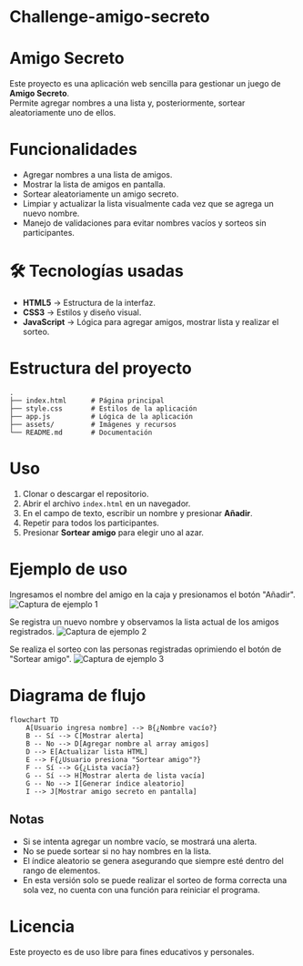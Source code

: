 # Challenge-amigo-secreto

#  Amigo Secreto

Este proyecto es una aplicación web sencilla para gestionar un juego de **Amigo Secreto**.  
Permite agregar nombres a una lista y, posteriormente, sortear aleatoriamente uno de ellos.

# Funcionalidades

- Agregar nombres a una lista de amigos.
- Mostrar la lista de amigos en pantalla.
- Sortear aleatoriamente un amigo secreto.
- Limpiar y actualizar la lista visualmente cada vez que se agrega un nuevo nombre.
- Manejo de validaciones para evitar nombres vacíos y sorteos sin participantes.

# 🛠 Tecnologías usadas

- **HTML5** → Estructura de la interfaz.
- **CSS3** → Estilos y diseño visual.
- **JavaScript** → Lógica para agregar amigos, mostrar lista y realizar el sorteo.

# Estructura del proyecto

```
.
├── index.html      # Página principal
├── style.css       # Estilos de la aplicación
├── app.js          # Lógica de la aplicación
├── assets/         # Imágenes y recursos
└── README.md       # Documentación
```

# Uso

1. Clonar o descargar el repositorio.
2. Abrir el archivo `index.html` en un navegador.
3. En el campo de texto, escribir un nombre y presionar **Añadir**.
4. Repetir para todos los participantes.
5. Presionar **Sortear amigo** para elegir uno al azar.

#  Ejemplo de uso

Ingresamos el nombre del amigo en la caja y presionamos el botón "Añadir".
![Captura de ejemplo 1](apaso1.png)

Se registra un nuevo nombre y observamos la lista actual de los amigos registrados.
![Captura de ejemplo 2](apaso1.png)


Se realiza el sorteo con las personas registradas oprimiendo el botón de "Sortear amigo".
![Captura de ejemplo 3](apaso1.png)

# Diagrama de flujo

```mermaid
flowchart TD
    A[Usuario ingresa nombre] --> B{¿Nombre vacío?}
    B -- Sí --> C[Mostrar alerta]
    B -- No --> D[Agregar nombre al array amigos]
    D --> E[Actualizar lista HTML]
    E --> F{¿Usuario presiona "Sortear amigo"?}
    F -- Sí --> G{¿Lista vacía?}
    G -- Sí --> H[Mostrar alerta de lista vacía]
    G -- No --> I[Generar índice aleatorio]
    I --> J[Mostrar amigo secreto en pantalla]
```

## Notas

- Si se intenta agregar un nombre vacío, se mostrará una alerta.
- No se puede sortear si no hay nombres en la lista.
- El índice aleatorio se genera asegurando que siempre esté dentro del rango de elementos.
- En esta versión solo se puede realizar el sorteo de forma correcta una sola vez, no cuenta con una función para reiniciar el programa.

# Licencia

Este proyecto es de uso libre para fines educativos y personales.
